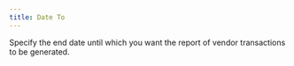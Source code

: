 ```yaml
---
title: Date To
---
```



Specify the end date until which you want the report of vendor transactions  to be generated.
